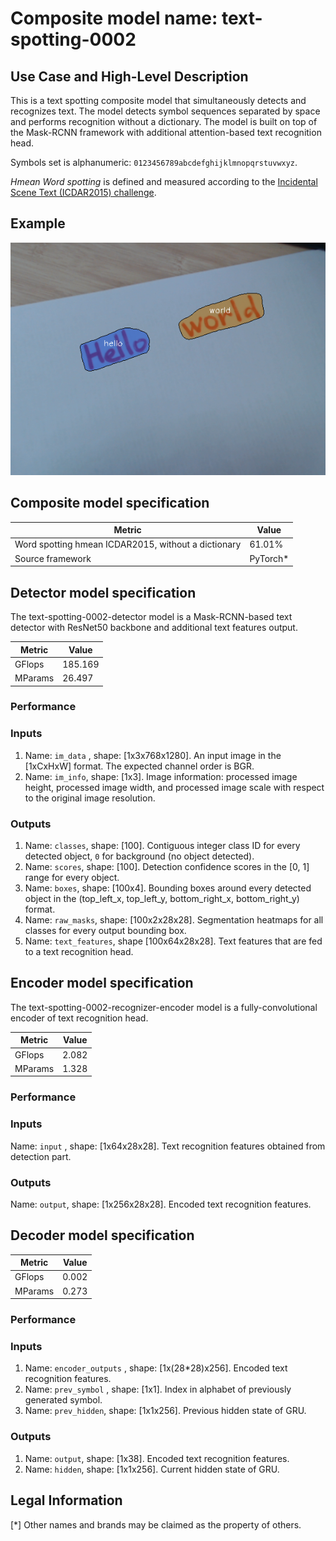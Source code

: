 # Composite model name: text-spotting-0002

## Use Case and High-Level Description

This is a text spotting composite model that simultaneously detects and
recognizes text. The model detects symbol sequences separated by space and performs
recognition without a dictionary. The model is built on top of the Mask-RCNN
framework with additional attention-based text recognition head.

Symbols set is alphanumeric: `0123456789abcdefghijklmnopqrstuvwxyz`.

*Hmean Word spotting* is defined and measured according to the
[Incidental Scene Text (ICDAR2015) challenge](https://rrc.cvc.uab.es/?ch=4&com=introduction).

## Example

![](./text-spotting-0002.png)

## Composite model specification

| Metric                                        | Value     |
|-----------------------------------------------|-----------|
| Word spotting hmean ICDAR2015, without a dictionary | 61.01% |
| Source framework                              | PyTorch\* |


## Detector model specification

The text-spotting-0002-detector model is a Mask-RCNN-based text detector with ResNet50 backbone and additional text features output.

| Metric                                        | Value     |
|-----------------------------------------------|-----------|
| GFlops                                        | 185.169   |
| MParams                                       | 26.497    |


### Performance

### Inputs

1.	Name: `im_data` , shape: [1x3x768x1280]. An input image in the [1xCxHxW] format.
    The expected channel order is BGR.
2.	Name: `im_info`, shape: [1x3]. Image information: processed image height,
    processed image width, and processed image scale with respect to the original image resolution.

### Outputs

1.	Name: `classes`, shape: [100]. Contiguous integer class ID for every
    detected object, `0` for background (no object detected).
2.	Name: `scores`, shape: [100]. Detection confidence scores in the [0, 1] range
    for every object.
3.	Name: `boxes`, shape: [100x4]. Bounding boxes around every detected object
    in the (top_left_x, top_left_y, bottom_right_x, bottom_right_y) format.
4.	Name: `raw_masks`, shape: [100x2x28x28]. Segmentation heatmaps for all
    classes for every output bounding box.
5.  Name: `text_features`, shape [100x64x28x28]. Text features that are fed to a text recognition head.


## Encoder model specification

The text-spotting-0002-recognizer-encoder model is a fully-convolutional encoder of text recognition head.

| Metric                                        | Value     |
|-----------------------------------------------|-----------|
| GFlops                                        | 2.082     |
| MParams                                       | 1.328     |


### Performance

### Inputs

Name: `input` , shape: [1x64x28x28]. Text recognition features obtained from detection part.

### Outputs

Name: `output`, shape: [1x256x28x28]. Encoded text recognition features.


## Decoder model specification

| Metric                                        | Value     |
|-----------------------------------------------|-----------|
| GFlops                                        | 0.002     |
| MParams                                       | 0.273     |


### Performance

### Inputs

1.	Name: `encoder_outputs` , shape: [1x(28*28)x256]. Encoded text recognition features.
1.	Name: `prev_symbol` , shape: [1x1]. Index in alphabet of previously generated symbol.
1.	Name: `prev_hidden`, shape: [1x1x256]. Previous hidden state of GRU.

### Outputs

1.	Name: `output`, shape: [1x38]. Encoded text recognition features.
1.	Name: `hidden`, shape: [1x1x256]. Current hidden state of GRU.


## Legal Information
[*] Other names and brands may be claimed as the property of others.
